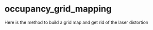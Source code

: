 # occupancy_grid_mapping
Here is the method to build a grid map and get rid of the laser distortion
